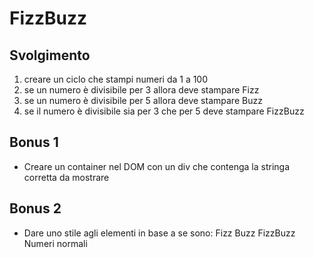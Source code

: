# FizzBuzz

## Svolgimento
1. creare un ciclo che stampi numeri da 1 a 100
2. se un numero è divisibile per 3
    allora deve stampare Fizz
3. se un numero è divisibile per 5
    allora deve stampare Buzz
4. se il numero è divisibile sia per 3 che per 5
    deve stampare FizzBuzz

## Bonus 1
- Creare un container nel DOM con un div che contenga la stringa corretta da mostrare

## Bonus 2 
- Dare uno stile agli elementi in base a se sono:
    Fizz
    Buzz
    FizzBuzz
    Numeri normali